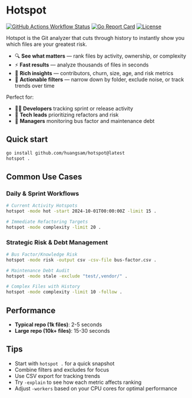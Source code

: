 # Hotspot

[![GitHub Actions Workflow Status](https://img.shields.io/github/actions/workflow/status/huangsam/hotspot/ci.yml)](https://github.com/huangsam/hotspot/actions)
[![Go Report Card](https://goreportcard.com/badge/github.com/huangsam/hotspot)](https://goreportcard.com/report/github.com/huangsam/hotspot)
[![License](https://img.shields.io/github/license/huangsam/hotspot)](https://github.com/huangsam/hotspot/blob/main/LICENSE)

Hotspot is the Git analyzer that cuts through history to instantly show you which files are your greatest risk.

- 🔍 **See what matters** — rank files by activity, ownership, or complexity
- ⚡ **Fast results** — analyze thousands of files in seconds
- 🧮 **Rich insights** — contributors, churn, size, age, and risk metrics
- 🎯 **Actionable filters** — narrow down by folder, exclude noise, or track trends over time

Perfect for:

- 🧑‍💻 **Developers** tracking sprint or release activity
- 🧹 **Tech leads** prioritizing refactors and risk
- 🧾 **Managers** monitoring bus factor and maintenance debt

## Quick start

```bash
go install github.com/huangsam/hotspot@latest
hotspot .
```

## Common Use Cases

### Daily & Sprint Workflows

```bash
# Current Activity Hotspots
hotspot -mode hot -start 2024-10-01T00:00:00Z -limit 15 .

# Immediate Refactoring Targets
hotspot -mode complexity -limit 20 .
```

### Strategic Risk & Debt Management

```bash
# Bus Factor/Knowledge Risk
hotspot -mode risk -output csv -csv-file bus-factor.csv .

# Maintenance Debt Audit
hotspot -mode stale -exclude "test/,vendor/" .

# Complex Files with History
hotspot -mode complexity -limit 10 -follow .
```

## Performance

- **Typical repo (1k files)**: 2-5 seconds
- **Large repo (10k+ files)**: 15-30 seconds

## Tips

- Start with `hotspot .` for a quick snapshot
- Combine filters and excludes for focus
- Use CSV export for tracking trends
- Try `-explain` to see how each metric affects ranking
- Adjust `-workers` based on your CPU cores for optimal performance
